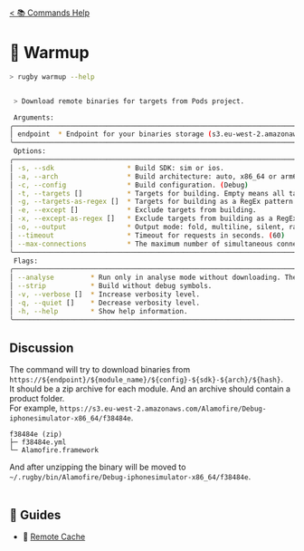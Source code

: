 [< 📚 Commands Help](README.md)

# 🐳 Warmup

```sh
> rugby warmup --help
```

```sh

 > Download remote binaries for targets from Pods project.

 Arguments:
╭─────────────────────────────────────────────────────────────────────────────╮
│ endpoint  * Endpoint for your binaries storage (s3.eu-west-2.amazonaws.com) │
╰─────────────────────────────────────────────────────────────────────────────╯
 Options:
╭───────────────────────────────────────────────────────────────────────────────────╮
│ -s, --sdk                  * Build SDK: sim or ios.                               │
│ -a, --arch                 * Build architecture: auto, x86_64 or arm64.           │
│ -c, --config               * Build configuration. (Debug)                         │
│ -t, --targets []           * Targets for building. Empty means all targets.       │
│ -g, --targets-as-regex []  * Targets for building as a RegEx pattern.             │
│ -e, --except []            * Exclude targets from building.                       │
│ -x, --except-as-regex []   * Exclude targets from building as a RegEx pattern.    │
│ -o, --output               * Output mode: fold, multiline, silent, raw.           │
│ --timeout                  * Timeout for requests in seconds. (60)                │
│ --max-connections          * The maximum number of simultaneous connections. (10) │
╰───────────────────────────────────────────────────────────────────────────────────╯
 Flags:
╭─────────────────────────────────────────────────────────────────────────────────────────────╮
│ --analyse         * Run only in analyse mode without downloading. The endpoint is optional. │
│ --strip           * Build without debug symbols.                                            │
│ -v, --verbose []  * Increase verbosity level.                                               │
│ -q, --quiet []    * Decrease verbosity level.                                               │
│ -h, --help        * Show help information.                                                  │
╰─────────────────────────────────────────────────────────────────────────────────────────────╯
```

## Discussion

The command will try to download binaries from `https://${endpoint}/${module_name}/${config}-${sdk}-${arch}/${hash}`.\
It should be a zip archive for each module. And an archive should contain a product folder.\
For example, `https://s3.eu-west-2.amazonaws.com/Alamofire/Debug-iphonesimulator-x86_64/f38484e`.
```
f38484e (zip)
├─ f38484e.yml
└─ Alamofire.framework
```
And after unzipping the binary will be moved to `~/.rugby/bin/Alamofire/Debug-iphonesimulator-x86_64/f38484e`.
<br><br>

## 🦮 Guides

- 🐳 [Remote Cache](../remote-cache.md)
